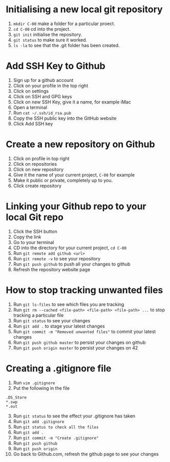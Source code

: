 # Initialising a new local git repository
1. `mkdir C-00` make a folder for a particular proect.
2. `cd C-00` cd into the project.
3. `git init` initialise the repository.
4. `git status` to make sure it worked.
5. `ls -la` to see that the .git folder has been created.

# Add SSH Key to Github
1. Sign up for a github account
2. Click on your profile in the top right
3. Click on settings
4. Click on SSH and GPG keys
5. Click on new SSH Key, give it a name, for example iMac
6. Open a terminal
7. Run `cat ~/.ssh/id_rsa.pub`
8. Copy the SSH public key into the GitHub website
9. Click Add SSH key

# Create a new repository on Github
1. Click on profile in top right
2. Click on repositories
3. Click on new repository
4. Give it the name of your current project, `C-00` for example
5. Make it public or private, completely up to you.
6. Click create repository

# Linking your Github repo to your local Git repo
1. Click the SSH button
2. Copy the link
3. Go to your terminal
4. CD into the directory for your current project, `cd C-00`
5. Run `git remote add github <url>`
6. Run `git remote -v` to see your repository
7. Run `git push github` to push all your changes to github
8. Refresh the repository website page

# How to stop tracking unwanted files
1. Run `git ls-files` to see which files you are tracking
2. Run `git rm --cached <file-path> <file-path> <file-path> ...` to stop tracking a particular file
3. Run `git status` to see your changes
4. Run `git add .` to stage your latest changes
5. Run `git commit -m "Removed unwanted files"` to commit your latest changes
6. Run `git push github master` to persist your changes on github
7. Run `git push origin master` to persist your changes on 42

# Creating a .gitignore file
1. Run `vim .gitignore`
2. Put the following in the file
```
.DS_Store
*.swp
*.out
```
3. Run `git status` to see the effect your .gitignore has taken
4. Run `git add .gitignore`
5. Run `git status to check all the files`
6. Run `git add .`
7. Run `git commit -m "Create .gitignore"`
8. Run `git push github`
9. Run `git push origin`
10. Go back to Github.com, refresh the github page to see your changes
